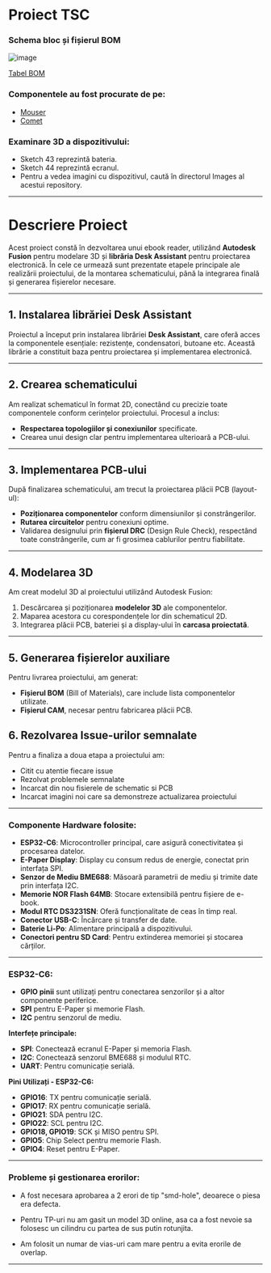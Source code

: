 # Proiect TSC

### Schema bloc și fișierul BOM

![image](https://github.com/user-attachments/assets/f632e464-27ee-4a00-a967-a242c95c3ac1)

[Tabel BOM](https://docs.google.com/spreadsheets/d/16zDlMAK-QEJo3e8-mDt3CT91WrjNDixEgXfPSYE8hOI/edit?usp=sharing)

### Componentele au fost procurate de pe:
- [Mouser](https://eu.mouser.com/)
- [Comet](https://www.comet.srl.ro/)

### Examinare 3D a dispozitivului:
- Sketch 43 reprezintă bateria.
- Sketch 44 reprezintă ecranul.
- Pentru a vedea imagini cu dispozitivul, caută în directorul Images al acestui repository.

---

# **Descriere Proiect**  

Acest proiect constă în dezvoltarea unui ebook reader, utilizând **Autodesk Fusion** pentru modelare 3D și **librăria Desk Assistant** pentru proiectarea electronică. În cele ce urmează sunt prezentate etapele principale ale realizării proiectului, de la montarea schematicului, până la integrarea finală și generarea fișierelor necesare.

---

## **1. Instalarea librăriei Desk Assistant**  
Proiectul a început prin instalarea librăriei **Desk Assistant**, care oferă acces la componentele esențiale: rezistențe, condensatori, butoane etc. Această librărie a constituit baza pentru proiectarea și implementarea electronică.

---

## **2. Crearea schematicului**  
Am realizat schematicul în format 2D, conectând cu precizie toate componentele conform cerințelor proiectului. Procesul a inclus:  
- **Respectarea topologiilor și conexiunilor** specificate.  
- Crearea unui design clar pentru implementarea ulterioară a PCB-ului.

---

## **3. Implementarea PCB-ului**  
După finalizarea schematicului, am trecut la proiectarea plăcii PCB (layout-ul):  
- **Poziționarea componentelor** conform dimensiunilor și constrângerilor.  
- **Rutarea circuitelor** pentru conexiuni optime.  
- Validarea designului prin **fișierul DRC** (Design Rule Check), respectând toate constrângerile, cum ar fi grosimea cablurilor pentru fiabilitate.

---

## **4. Modelarea 3D**  
Am creat modelul 3D al proiectului utilizând Autodesk Fusion:  
1. Descărcarea și poziționarea **modelelor 3D** ale componentelor.  
2. Maparea acestora cu corespondențele lor din schematicul 2D.  
3. Integrarea plăcii PCB, bateriei și a display-ului în **carcasa proiectată**.

---

## **5. Generarea fișierelor auxiliare**  
Pentru livrarea proiectului, am generat:  
- **Fișierul BOM** (Bill of Materials), care include lista componentelor utilizate.  
- **Fișierul CAM**, necesar pentru fabricarea plăcii PCB.

## **6. Rezolvarea Issue-urilor semnalate**
Pentru a finaliza a doua etapa a proiectului am:
- Citit cu atentie fiecare issue
- Rezolvat problemele semnalate
- Incarcat din nou fisierele de schematic si PCB
- Incarcat imagini noi care sa demonstreze actualizarea proiectului

---

### Componente Hardware folosite:
- **ESP32-C6**: Microcontroller principal, care asigură conectivitatea și procesarea datelor.
- **E-Paper Display**: Display cu consum redus de energie, conectat prin interfața SPI.
- **Senzor de Mediu BME688**: Măsoară parametrii de mediu și trimite date prin interfața I2C.
- **Memorie NOR Flash 64MB**: Stocare extensibilă pentru fișiere de e-book.
- **Modul RTC DS3231SN**: Oferă funcționalitate de ceas în timp real.
- **Conector USB-C**: Încărcare și transfer de date.
- **Baterie Li-Po**: Alimentare principală a dispozitivului.
- **Conectori pentru SD Card**: Pentru extinderea memoriei și stocarea cărților.

---

### ESP32-C6:
- **GPIO pinii** sunt utilizați pentru conectarea senzorilor și a altor componente periferice.
- **SPI** pentru E-Paper și memorie Flash.
- **I2C** pentru senzorul de mediu.

**Interfețe principale:**
- **SPI**: Conectează ecranul E-Paper și memoria Flash.
- **I2C**: Conectează senzorul BME688 și modulul RTC.
- **UART**: Pentru comunicație serială.

**Pini Utilizați - ESP32-C6:**
- **GPIO16**: TX pentru comunicație serială.
- **GPIO17**: RX pentru comunicație serială.
- **GPIO21**: SDA pentru I2C.
- **GPIO22**: SCL pentru I2C.
- **GPIO18, GPIO19**: SCK și MISO pentru SPI.
- **GPIO5**: Chip Select pentru memorie Flash.
- **GPIO4**: Reset pentru E-Paper.

---

### Probleme și gestionarea erorilor:
- A fost necesara aprobarea a 2 erori de tip "smd-hole", deoarece o piesa era defecta.

- Pentru TP-uri nu am gasit un model 3D online, asa ca a fost nevoie sa folosesc un cilindru cu partea de sus putin rotunjita.

- Am folosit un numar de vias-uri cam mare pentru a evita erorile de overlap.

---
